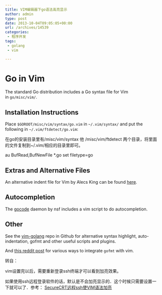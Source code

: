 ```yaml
---
title: VIM编辑器下go语法高亮显示
author: admin
type: post
date: 2013-10-04T09:05:05+00:00
url: /archives/14539
categories:
 - 程序开发
tags:
 - golang
 - vim

---
```

# Go in Vim

The standard Go distribution includes a Go syntax file for Vim in `go/misc/vim/`.

## Installation Instructions

Place `$GOROOT/misc/vim/syntax/go.vim` in `~/.vim/syntax/` and put the following in `~/.vim/ftdetect/go.vim`:

在go的安装目录里有/misc/vim/syntax 他 /misc/vim/ftdetect 两个目录，将里面的文件复制到~/.vim/相应的目录里即可。

 au BufRead,BufNewFile *.go set filetype=go


## Extras and Alternative Files

An alternative indent file for Vim by Alecs King can be found [here][1].

## Autocompletion

The [gocode][2] daemon by nsf includes a vim script to do autocompletion.

## Other

See the [vim-golang][3] repo in Github for alternative syntax highlight, auto-indentation, gofmt and other useful scripts and plugins.

And [this reddit post][4] for various ways to integrate `gofmt` with vim.

转自：

vim设置完以后，需要重新登录ssh终端才可以看到加亮效果。

如果使用ssh远程登录软件的话，默认是不会加亮显示的．这个时候只需要设置一下就可以了．参考： [SecureCRT远程ssh使VIM语法加亮](http://blog.haohtml.com/archives/11676)

 [1]: http://go-lang.cat-v.org/text-editors/vim/go-indent.vim
 [2]: http://github.com/nsf/gocode
 [3]: https://github.com/jnwhiteh/vim-golang
 [4]: http://www.reddit.com/r/golang/comments/n3tqz/autoformatting_using_gofmt_while_editing_in_vim/